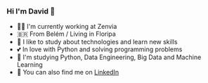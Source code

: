 ### Hi I'm David 👋

<!--
**dwsilva/dwsilva** is a ✨ _special_ ✨ repository because its `README.md` (this file) appears on your GitHub profile.

Here are some ideas to get you started:

- 🔭 I’m currently working on ...
- 🌱 I’m currently learning ...
- 👯 I’m looking to collaborate on ...
- 🤔 I’m looking for help with ...
- 💬 Ask me about ...
- 📫 How to reach me: ...
- 😄 Pronouns: ...
- ⚡ Fun fact: ...
-->

- 🧑‍💻 I'm currently working at Zenvia
- 🇧🇷 From Belém / Living in Floripa
- 📓 I like to study about technologies and learn new skills
- 💕 In love with Python and solving programming problems
- 🌱 I'm studying Python, Data Engineering, Big Data and Machine Learning
- 🤝 You can also find me on [LinkedIn](https://www.linkedin.com/in/david-couto-18ab4942/)
